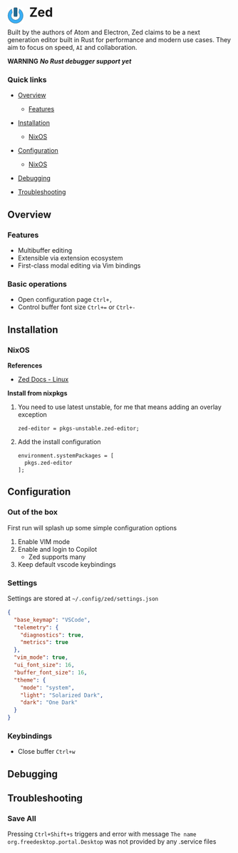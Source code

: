 # Zed <img style="margin: 6px 13px 0px 0px" align="left" src="../../../data/images/logo_36x36.png" />

Built by the authors of Atom and Electron, Zed claims to be a next generation editor built in Rust 
for performance and modern use cases. They aim to focus on speed, `AI` and collaboration.

**WARNING** ***No Rust debugger support yet***

### Quick links
* [Overview](#overview)
  * [Features](#features)
* [Installation](#installation)
  * [NixOS](#nixos)
* [Configuration](#configuration)
  * [NixOS](#nixos)
* [Debugging](#debugging)

* [Troubleshooting](#troubleshooting)

## Overview

### Features
* Multibuffer editing
* Extensible via extension ecosystem
* First-class modal editing via Vim bindings

### Basic operations
* Open configuration page `Ctrl+,`
* Control buffer font size `Ctrl+=` or `Ctrl+-`

## Installation

### NixOS
**References**
* [Zed Docs - Linux](https://zed.dev/docs/linux)

**Install from nixpkgs**
1. You need to use latest unstable, for me that means adding an overlay exception
   ```
   zed-editor = pkgs-unstable.zed-editor;
   ```

2. Add the install configuration
   ```
   environment.systemPackages = [
     pkgs.zed-editor
   ];
   ```

## Configuration

### Out of the box
First run will splash up some simple configuration options

1. Enable VIM mode
2. Enable and login to Copilot
   * Zed supports many 
3. Keep default vscode keybindings

### Settings
Settings are stored at `~/.config/zed/settings.json`

```json
{
  "base_keymap": "VSCode",
  "telemetry": {
    "diagnostics": true,
    "metrics": true
  },
  "vim_mode": true,
  "ui_font_size": 16,
  "buffer_font_size": 16,
  "theme": {
    "mode": "system",
    "light": "Solarized Dark",
    "dark": "One Dark"
  }
}
```

### Keybindings
* Close buffer `Ctrl+w`

## Debugging


## Troubleshooting

### Save All
Pressing `Ctrl+Shift+s` triggers and error with message `The name org.freedesktop.portal.Desktop` was 
not provided by any .service files

